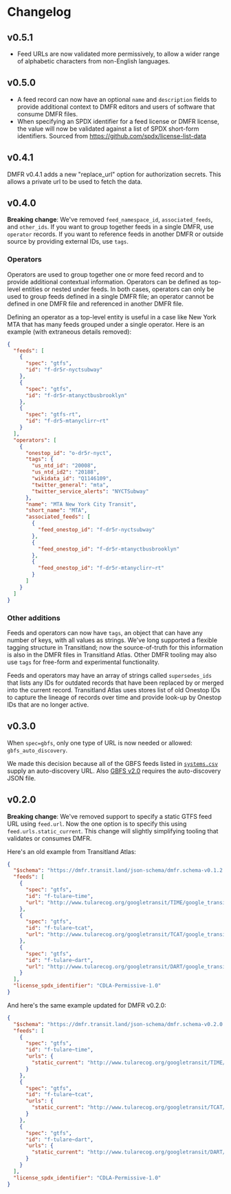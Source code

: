 # Changelog

## v0.5.1

- Feed URLs are now validated more permissively, to allow a wider range of alphabetic characters from non-English languages.

## v0.5.0

- A feed record can now have an optional `name` and `description` fields to provide additional context to DMFR editors and users of software that consume DMFR files.
- When specifying an SPDX identifier for a feed license or DMFR license, the value will now be validated against a list of SPDX short-form identifiers. Sourced from https://github.com/spdx/license-list-data

## v0.4.1

DMFR v0.4.1 adds a new "replace_url" option for authorization secrets. This allows a private url to be used to fetch the data.

## v0.4.0

**Breaking change**: We've removed `feed_namespace_id`, `associated_feeds`, and `other_ids`. If you want to group together feeds in a single DMFR, use `operator` records. If you want to reference feeds in another DMFR or outside source by providing external IDs, use `tags`.

### Operators

Operators are used to group together one or more feed record and to provide additional contextual information. Operators can be defined as top-level entities or nested under feeds. In both cases, operators can only be used to group feeds defined in a single DMFR file; an operator cannot be defined in one DMFR file and referenced in another DMFR file.

Defining an operator as a top-level entity is useful in a case like New York MTA that has many feeds grouped under a single operator. Here is an example (with extraneous details removed):

```json
{
  "feeds": [
    {
      "spec": "gtfs",
      "id": "f-dr5r-nyctsubway"
    },
    {
      "spec": "gtfs",
      "id": "f-dr5r-mtanyctbusbrooklyn"
    },
    {
      "spec": "gtfs-rt",
      "id": "f-dr5-mtanyclirr~rt"
    }
  ],
  "operators": [
    {
      "onestop_id": "o-dr5r-nyct",
      "tags": {
        "us_ntd_id": "20008",
        "us_ntd_id2": "20188",
        "wikidata_id": "Q1146109",
        "twitter_general": "mta",
        "twitter_service_alerts": "NYCTSubway"
      },
      "name": "MTA New York City Transit",
      "short_name": "MTA",
      "associated_feeds": [
        {
          "feed_onestop_id": "f-dr5r-nyctsubway"
        },
        {
          "feed_onestop_id": "f-dr5r-mtanyctbusbrooklyn"
        },
        {
          "feed_onestop_id": "f-dr5r-mtanyclirr~rt"
        }
      ]
    }
  ]
}
```

### Other additions

Feeds and operators can now have `tags`, an object that can have any number of keys, with all values as strings. We've long supported a flexible tagging structure in Transitland; now the source-of-truth for this information is also in the DMFR files in Transitland Atlas. Other DMFR tooling may also use `tags` for free-form and experimental functionality.

Feeds and operators may have an array of strings called `supersedes_ids` that lists any IDs for outdated records that have been replaced by or merged into the current record. Transitland Atlas uses stores list of old Onestop IDs to capture the lineage of records over time and provide look-up by Onestop IDs that are no longer active.

## v0.3.0

When `spec=gbfs`, only one type of URL is now needed or allowed: `gbfs_auto_discovery`.

We made this decision because all of the GBFS feeds listed in [`systems.csv`](https://github.com/NABSA/gbfs/blob/v2.0/systems.csv) supply an auto-discovery URL. Also [GBFS v2.0](https://github.com/NABSA/gbfs/releases/tag/v2.0) requires the auto-discovery JSON file. 

## v0.2.0

**Breaking change**: We've removed support to specify a static GTFS feed URL using `feed.url`. Now the one option is to specify this using `feed.urls.static_current`. This change will slightly simplifying tooling that validates or consumes DMFR. 

Here's an old example from Transitland Atlas:

```json
{
  "$schema": "https://dmfr.transit.land/json-schema/dmfr.schema-v0.1.2.json",
  "feeds": [
    {
      "spec": "gtfs",
      "id": "f-tulare~time",
      "url": "http://www.tularecog.org/googletransit/TIME/google_transit.zip"
    },
    {
      "spec": "gtfs",
      "id": "f-tulare~tcat",
      "url": "http://www.tularecog.org/googletransit/TCAT/google_transit.zip"
    },
    {
      "spec": "gtfs",
      "id": "f-tulare~dart",
      "url": "http://www.tularecog.org/googletransit/DART/google_transit.zip"
    }
  ],
  "license_spdx_identifier": "CDLA-Permissive-1.0"
}
```

And here's the same example updated for DMFR v0.2.0:

```json
{
  "$schema": "https://dmfr.transit.land/json-schema/dmfr.schema-v0.2.0.json",
  "feeds": [
    {
      "spec": "gtfs",
      "id": "f-tulare~time",
      "urls": {
        "static_current": "http://www.tularecog.org/googletransit/TIME/google_transit.zip"
      }
    },
    {
      "spec": "gtfs",
      "id": "f-tulare~tcat",
      "urls": {
        "static_current": "http://www.tularecog.org/googletransit/TCAT/google_transit.zip"
      }
    },
    {
      "spec": "gtfs",
      "id": "f-tulare~dart",
      "urls": {
        "static_current": "http://www.tularecog.org/googletransit/DART/google_transit.zip"
      }
    }
  ],
  "license_spdx_identifier": "CDLA-Permissive-1.0"
}
```
